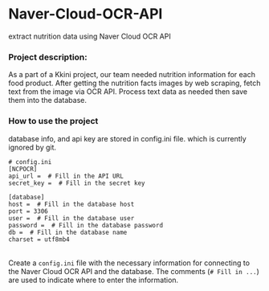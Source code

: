 # Naver-Cloud-OCR-API
extract nutrition data using Naver Cloud OCR API

<h3 align="left">Project description:</h3>
As a part of a Kkini project, our team needed nutrition information for each food product. After getting the nutrition facts images by web scraping, fetch text from the image via OCR API. Process text data as needed then save them into the database.

<h3 align="left">How to use the project</h3>
database info, and api key are stored in config.ini file. which is currently ignored by git. <br>

```
# config.ini
[NCPOCR]
api_url =  # Fill in the API URL
secret_key =  # Fill in the secret key

[database]
host =  # Fill in the database host
port = 3306
user =  # Fill in the database user
password =  # Fill in the database password
db =  # Fill in the database name
charset = utf8mb4
```

<br>Create a `config.ini` file with the necessary information for connecting to the Naver Cloud OCR API and the database. The comments (`# Fill in ...`) are used to indicate where to enter the information. 

